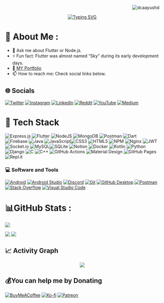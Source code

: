 <p align="right"> <img src="https://komarev.com/ghpvc/?username=dcaayushd&label=Visitors&color=dc143c&style=flat" alt="dcaayushd" /> </p>

<!-- <img src="https://raw.githubusercontent.com/BEPb/BEPb/5c63fa170d1cbbb0b1974f05a3dbe6aca3f5b7f3/assets/Bottom_up.svg" width="100%" /> -->
</p>
<div align="center">
  <a href="#">
    <img src="https://readme-typing-svg.demolab.com?font=Fira+Code&weight=800&size=31&pause=1000&color=F75B93&random=false&width=500&lines=Flutter+%26+Node.js+Developer" alt="Typing SVG" />
  </a>
</div>



# 💫 About Me :
- 💬 Ask me about Flutter or Node.js.
- ⚡ Fun fact: Flutter was almost named “Sky” during its early development days.
- 💼 [MY Portfolio](https://dcaayushd.github.io/Portfolio-2024/)
- 📫 How to reach me: Check social links below.

## 🌐 Socials
[![Twitter](https://img.shields.io/badge/Twitter-1DA1F2?style=flat&logo=twitter&logoColor=white)](https://twitter.com/dcaayushd)
[![Instagram](https://img.shields.io/badge/Instagram-E4405F?style=flat&logo=instagram&logoColor=white)](https://instagram.com/dcaayushd)
[![LinkedIn](https://img.shields.io/badge/LinkedIn-0077B5?style=flat&logo=linkedin&logoColor=white)](https://linkedin.com/in/dcaayushd)
[![Reddit](https://img.shields.io/badge/Reddit-FF4500?style=flat&logo=reddit&logoColor=white)](https://reddit.com/user/dcaayushd)
[![YouTube](https://img.shields.io/badge/YouTube-FF0000?style=flat&logo=youtube&logoColor=white)](https://www.youtube.com/@dcaayushd)
[![Medium](https://img.shields.io/badge/Medium-12100E?style=flat&logo=medium&logoColor=white)](https://medium.com/@aayushdc1234)

# 🧰 Tech Stack
![Express.js](https://img.shields.io/badge/express.js-%23404d59.svg?style=flat&logo=express&logoColor=%2361DAFB) 
![Flutter](https://img.shields.io/badge/Flutter-%2302569B.svg?style=flat&logo=Flutter&logoColor=white) ![NodeJS](https://img.shields.io/badge/node.js-6DA55F?style=flat&logo=node.js&logoColor=white) ![MongoDB](https://img.shields.io/badge/MongoDB-%234ea94b.svg?style=flat&logo=mongodb&logoColor=white)  ![Postman](https://img.shields.io/badge/Postman-FF6C37?style=flat&logo=postman&logoColor=white) ![Dart](https://img.shields.io/badge/dart-%230175C2.svg?style=flat&logo=dart&logoColor=white) ![Firebase](https://img.shields.io/badge/firebase-%23039BE5.svg?style=flat&logo=firebase) ![Java](https://img.shields.io/badge/java-%23ED8B00.svg?style=flat&logo=java&logoColor=white) ![JavaScript](https://img.shields.io/badge/javascript-%23323330.svg?style=flat&logo=javascript&logoColor=%23F7DF1E)![CSS3](https://img.shields.io/badge/css3-%231572B6.svg?style=flat&logo=css3&logoColor=white) ![HTML5](https://img.shields.io/badge/html5-%23E34F26.svg?style=flat&logo=html5&logoColor=white) ![NPM](https://img.shields.io/badge/NPM-%23000000.svg?style=flat&logo=npm&logoColor=white) ![Nginx](https://img.shields.io/badge/nginx-%23009639.svg?style=flat&logo=nginx&logoColor=white) ![JWT](https://img.shields.io/badge/JWT-black?style=flat&logo=JSON%20web%20tokens) ![Socket.io](https://img.shields.io/badge/Socket.io-black?style=flat&logo=socket.io&badgeColor=010101) ![MySQL](https://img.shields.io/badge/mysql-%2300f.svg?style=flat&logo=mysql&logoColor=white)![SQLite](https://img.shields.io/badge/sqlite-%2307405e.svg?style=flat&logo=sqlite&logoColor=white) ![Notion](https://img.shields.io/badge/Notion-%23000000.svg?style=flat&logo=notion&logoColor=white) ![Docker](https://img.shields.io/badge/docker-%230db7ed.svg?style=flat&logo=docker&logoColor=white) ![Kotlin](https://img.shields.io/badge/kotlin-%230095D5.svg?style=flat&logo=kotlin&logoColor=white) ![Python](https://img.shields.io/badge/python-3670A0?style=flat&logo=python&logoColor=ffdd54) ![Django](https://img.shields.io/badge/django-%23092E20.svg?style=flat&logo=django&logoColor=white) ![C](https://img.shields.io/badge/c-%2300599C.svg?style=flat&logo=c&logoColor=white) ![C++](https://img.shields.io/badge/c++-%2300599C.svg?style=flat&logo=c%2B%2B&logoColor=white) ![GitHub Actions](https://img.shields.io/badge/GitHub%20Actions-2671E5.svg?logo=github%20actions&logoColor=white)
![Material Design](https://img.shields.io/badge/Material%20Design-0081CB.svg?logo=material-design&logoColor=white") ![GitHub Pages](https://img.shields.io/badge/GitHub%20Pages-327FC7.svg?logo=github&logoColor=white) ![Repl.it](https://img.shields.io/badge/Repl.it-0D101E.svg?logo=Replit&logoColor=white) 
  
  <h3>💻 Software and Tools</h3>

  <p>
  	<a href="#"><img alt="Android" src="https://img.shields.io/badge/Android-3DDC84?logo=android&logoColor=white"></a>
  	<a href="#"><img alt="Android Studio" src="https://img.shields.io/badge/Android%20Studio-008678.svg?logo=android-studio&logoColor=white"></a>
  	<a href="#"><img alt="Discord" src="https://img.shields.io/badge/-Discord-5865F2.svg?logo=discord&logoColor=white"></a>
  	<a href="#"><img alt="Git" src="https://img.shields.io/badge/Git-F05033.svg?logo=git&logoColor=white"></a>
  	<a href="#"><img alt="GitHub Desktop" src="https://img.shields.io/badge/GitHub%20Desktop-8034A9.svg?logo=github&logoColor=white"></a>
  	<a href="#"><img alt="Postman" src="https://img.shields.io/badge/Postman-FF6C37?logo=postman&logoColor=white"></a>
  	<a href="#"><img alt="Stack Overflow" src="https://img.shields.io/badge/-Stack%20Overflow-FE7A16?logo=stack-overflow&logoColor=white"></a>
  	<a href="#"><img alt="Visual Studio Code" src="https://img.shields.io/badge/Visual%20Studio%20Code-0078d7.svg?logo=visual-studio-code&logoColor=white"></a>
  </p>




 
# 📊GitHub Stats :
![](https://github-readme-streak-stats.herokuapp.com/?user=dcaayushd&theme=radical&hide_border=false)

![](https://github-readme-stats.vercel.app/api/top-langs/?username=dcaayushd&theme=radical&hide_border=false&include_all_commits=false&count_private=false&layout=donut)
![](https://github-readme-stats.vercel.app/api?username=dcaayushd&theme=radical&hide_border=false&include_all_commits=false&count_private=false)

## 📈 Activity Graph
<p align="center">
    <img align="center" src="https://github-readme-activity-graph.vercel.app/graph?username=dcaayushd&theme=tokyo-night"/>
</p>

<!-- ## 💳 Github Profile Summary Card
<p align="center">
  <img align="center" src="http://github-profile-summary-cards.vercel.app/api/cards/profile-details?username=dcaayushd&theme=tokyonight"/>
</p> -->



## 💰You can help me by Donating
[![BuyMeACoffee](https://img.shields.io/badge/Buy%20Me%20a%20Coffee-ffdd00?style=flat&logo=buy-me-a-coffee&logoColor=black)](https://buymeacoffee.com/dcaayushd)
[![Ko-fi](https://img.shields.io/badge/Ko--fi-FF5E5B?style=flat&logo=ko-fi&logoColor=white)](https://ko-fi.com/dcaayushd)
[![Patreon](https://img.shields.io/badge/Patreon-F96854?style=flat&logo=patreon&logoColor=white)](https://patreon.com/dcaayushd)

<!-- ##
![snake gif](https://github.com/dcaayushd/dcaayushd/blob/output/github-contribution-grid-snake.gif)
<img src="https://raw.githubusercontent.com/dcaayushd/dcaayushd/output/snake.svg" alt="Snake animation" /> -->

<!-- <img src="https://raw.githubusercontent.com/Trilokia/Trilokia/379277808c61ef204768a61bbc5d25bc7798ccf1/bottom_header.svg" /> -->


